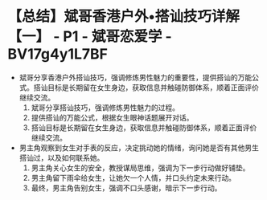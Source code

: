 # 【总结】斌哥香港户外•搭讪技巧详解【一】 - P1 - 斌哥恋爱学 - BV17g4y1L7BF

-   斌哥分享香港户外搭讪技巧，强调修炼男性魅力的重要性，提供搭讪的万能公式。搭讪目标是长期留在女生身边，获取信息并触碰防御体系，顺着正面评价继续交流。
    1.  斌哥分享搭讪技巧，强调修炼男性魅力的过程。
    2.  提供搭讪的万能公式，根据女生眼神话题展开对话。
    3.  搭讪目标是长期留在女生身边，获取信息并触碰防御体系，顺着正面评价继续交流。
-   男主角观察到女生对手表的反应，决定挑动她的情绪，询问她是否有其他男生搭讪过，以及如何联系她。
    1.  男主角关心女生的安全，教授谋局思维，强调为下一步行动做好铺垫。
    2.  男主角留下雨伞给女生，让她欠一个人情，并口头约定未来行动。
    3.  最终，男主角告别女生，强调不口头感谢，暗示下一步行动。